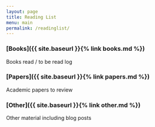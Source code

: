 ```yaml
---
layout: page
title: Reading List
menu: main
permalink: /readinglist/
---
```



### [Books]({{ site.baseurl }}{% link books.md %})
Books read / to be read log

### [Papers]({{ site.baseurl }}{% link papers.md %})
Academic papers to review

### [Other]({{ site.baseurl }}{% link other.md %})
Other material including blog posts



